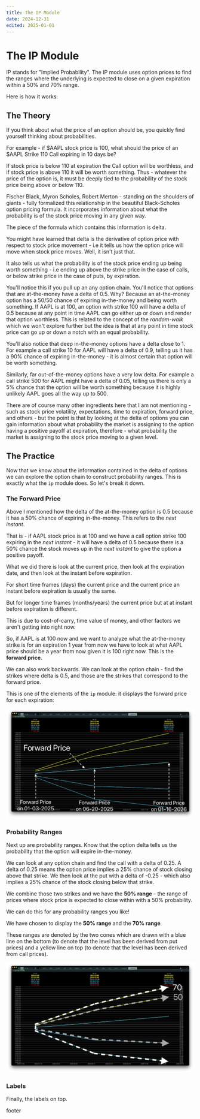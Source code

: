 ```yaml
---
title: The IP Module
date: 2024-12-31
edited: 2025-01-01
---
```


# The IP Module

IP stands for "Implied Probability". The IP module uses option prices to find the ranges where the underlying is expected to close on a given expiration within a 50% and 70% range.

Here is how it works:

## The Theory

If you think about what the price of an option should be, you quickly find yourself thinking about probabilities.

For example - if $AAPL stock price is 100, what should the price of an $AAPL Strike 110 Call expiring in 10 days be?

If stock price is below 110 at expiration the Call option will be worthless, and if stock price is above 110 it will be worth something. Thus - whatever the price of the option is, it must be deeply tied to the probability of the stock price being above or below 110.

Fischer Black, Myron Scholes, Robert Merton - standing on the shoulders of giants - fully formalized this relationship in the beautiful Black-Scholes option pricing formula. It incorporates information about what the probability is of the stock price moving in any given way.

The piece of the formula which contains this information is delta.

You might have learned that delta is the derivative of option price with respect to stock price movement - i.e it tells us how the option price will move when stock price moves. Well, it isn't just that.

It also tells us what the probability is of the stock price ending up being worth something - i.e ending up above the strike price in the case of calls, or below strike price in the case of puts, by expiration.

You'll notice this if you pull up an any option chain. You'll notice that options that are at-the-money have a delta of 0.5. Why? Because an at-the-money option has a 50/50 chance of expiring in-the-money and being worth something. If AAPL is at 100, an option with strike 100 will have a delta of 0.5 because at any point in time AAPL can go either up or down and render that option worthless. This is related to the concept of the *random-walk* which we won't explore further but the idea is that at any point in time stock price can go up or down a notch with an equal probability.

You'll also notice that deep in-the-money options have a delta close to 1. For example a call strike 10 for AAPL will have a delta of 0.9, telling us it has a 90% chance of expiring in-the-money - it is almost certain that option will be worth something.

Similarly, far out-of-the-money options have a very low delta. For example a call strike 500 for AAPL might have a delta of 0.05, telling us there is only a 5% chance that the option will be worth something because it is highly unlikely AAPL goes all the way up to 500.

There are of course many other ingredients here that I am not mentioning - such as stock price volatility, expectations, time to expiration, forward price, and others - but the point is that by looking at the delta of options you can gain information about what probability the market is assigning to the option having a positive payoff at expiration, therefore - what probability the market is assigning to the stock price moving to a given level.

## The Practice

Now that we know about the information contained in the delta of options we can explore the option chain to construct probability ranges. This is exactly what the `ip` module does. So let's break it down.

### The Forward Price

Above I mentioned how the delta of the at-the-money option is 0.5 because it has a 50% chance of expiring in-the-money. This refers to the *next instant*.

That is - if AAPL stock price is at 100 and we have a call option strike 100 expiring in the *next instant* - it will have a delta of 0.5 because there is a 50% chance the stock moves up in the *next instant* to give the option a positive payoff.

What we did there is look at the current price, then look at the expiration date, and then look at the instant before expiration.

For short time frames (days) the current price and the current price an instant before expiration is usually the same.

But for longer time frames (months/years) the current price but at at instant before expiration is different.

This is due to cost-of-carry, time value of money, and other factors we aren't getting into right now.

So, if AAPL is at 100 now and we want to analyze what the at-the-money strike is for an expiration 1 year from now we have to look at what AAPL price should be a year from now given it is 100 right now. This is the **forward price**.

We can also work backwards. We can look at the option chain - find the strikes where delta is 0.5, and those are the strikes that correspond to the forward price.

This is one of the elements of the `ip` module: it displays the forward price for each expiration:

![SPX Forward Price](../assets/img/ip12322024_1_sm.png)


### Probability Ranges

Next up are probability ranges. Know that the option delta tells us the probability that the option will expire in-the-money.

We can look at any option chain and find the call with a delta of 0.25. A delta of 0.25 means the option price implies a 25% chance of stock closing above that strike. We then look at the put with a delta of -0.25 - which also implies a 25% chance of the stock closing below that strike.

We combine those two strikes and we have the **50% range** - the range of prices where stock price is expected to close within with a 50% probability.

We can do this for any probability ranges you like!

We have chosen to display the **50% range** and the **70% range**.

These ranges are denoted by the two cones which are drawn with a blue line on the bottom (to denote that the level has been derived from put prices) and a yellow line on top (to denote that the level has been derived from call prices).

![SPX Forward Price](../assets/img/ip12322024_1_sm2.png)

### Labels

Finally, the labels on top.

































footer
